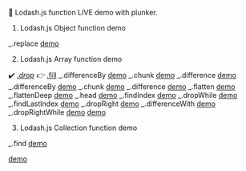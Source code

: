 :open_file_folder: Lodash.js function LIVE demo with plunker.

1. Lodash.js Object function demo

_.replace <a href='https://plnkr.co/edit/l48e3l?p=preview' target='_blank'>demo</a>

2. Lodash.js Array function demo

:heavy_check_mark: <a href='https://plnkr.co/edit/wnmkM6?p=info' target='_blank'>_.drop</a>
:point_right: <a href='https://plnkr.co/edit/aAn2Yo?p=info' target='_blank'>_.fill</a>
_.differenceBy <a href='https://plnkr.co/edit/V59WyK?p=info' target='_blank'>demo</a>
_.chunk <a href='https://plnkr.co/edit/3EOIZb?p=info' target='_blank'>demo</a>
_.difference <a href='https://plnkr.co/edit/8y5glyHP9INLSKyIngqO?p=info' target='_blank'>demo</a>
_.differenceBy <a href='https://plnkr.co/edit/V59WyK?p=info' target='_blank'>demo</a>
_.chunk <a href='https://plnkr.co/edit/3EOIZb?p=info' target='_blank'>demo</a>
_.difference <a href='https://plnkr.co/edit/8y5glyHP9INLSKyIngqO?p=info' target='_blank'>demo</a>
_.flatten <a href='https://plnkr.co/edit/3xmq1G?p=info' target='_blank'>demo</a>
_.flattenDeep <a href='https://plnkr.co/edit/AZ8Hcf?p=info' target='_blank'>demo</a>
_.head <a href='https://plnkr.co/edit/vn8q1B?p=info' target='_blank'>demo</a>
_.findIndex <a href='https://plnkr.co/edit/BdmHTf?p=info' target='_blank'>demo</a>
_.dropWhile <a href='https://plnkr.co/edit/GYgiP9?p=info' target='_blank'>demo</a>
_.findLastIndex <a href='https://plnkr.co/edit/M74cAG?p=info' target='_blank'>demo</a>
_.dropRight <a href='https://plnkr.co/edit/jBgURR?p=info' target='_blank'>demo</a>
_.differenceWith <a href='https://plnkr.co/edit/VhfN6z?p=info' target='_blank'>demo</a>
_.dropRightWhile <a href='https://plnkr.co/edit/BlaK55?p=info' target='_blank'>demo</a>
<a href='' target='_blank'>demo</a>

3. Lodash.js Collection function demo

_.find <a href='https://plnkr.co/edit/5E1r3a?p=info' target='_blank'>demo</a>


 <a href='' target='_blank'>demo</a>
